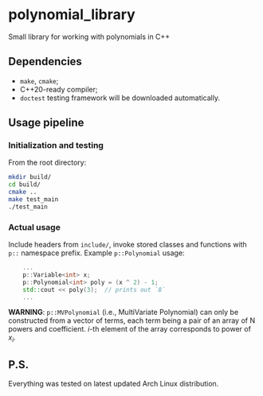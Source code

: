 # polynomial_library

Small library for working with polynomials in C++

## Dependencies

- `make`, `cmake`;
- C++20-ready compiler;
- `doctest` testing framework will be downloaded automatically.

## Usage pipeline

### Initialization and testing

From the root directory:

```sh
mkdir build/
cd build/
cmake ..
make test_main
./test_main
```

### Actual usage

Include headers from `include/`, invoke stored classes and functions with `p::` namespace prefix. Example `p::Polynomial` usage:

```cpp
    ...
    p::Variable<int> x;
    p::Polynomial<int> poly = (x ^ 2) - 1;
    std::cout << poly(3);  // prints out `8`
    ...
```

**WARNING**: `p::MVPolynomial` (i.e., MultiVariate Polynomial) can only be constructed from a vector of terms, each term being a pair of an array of N powers and coefficient. $i$-th element of the array corresponds to power of $x_i$.

## P.S.

Everything was tested on latest updated Arch Linux distribution.
